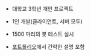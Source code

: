 * 대학교 3학년 개인 프로젝트

* 1인 개발(클라이언트, 서버 모두)
* 1500 마리의 봇 테스트 실시
* [포트폴리오](https://github.com/junhun0106/Cplusplus/blob/main/University/%ED%8F%AC%ED%8A%B8%ED%8F%B4%EB%A6%AC%EC%98%A4_%EC%86%8C%EA%B0%9C%EC%84%9C_ver_4.pdf)에서 간략한 설명 포함

